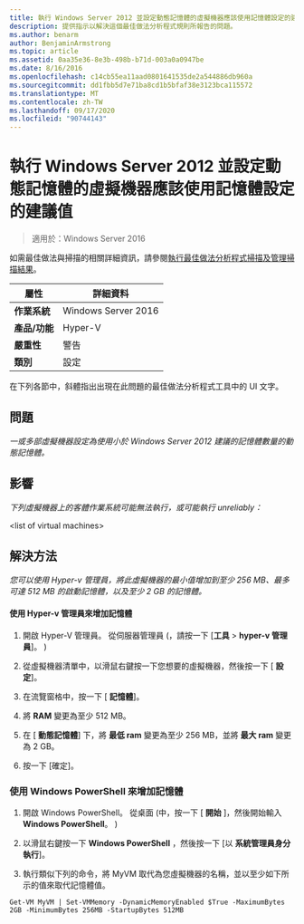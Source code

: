 ```yaml
---
title: 執行 Windows Server 2012 並設定動態記憶體的虛擬機器應該使用記憶體設定的建議值
description: 提供指示以解決這個最佳做法分析程式規則所報告的問題。
ms.author: benarm
author: BenjaminArmstrong
ms.topic: article
ms.assetid: 0aa35e36-8e3b-498b-b71d-003a0a0947be
ms.date: 8/16/2016
ms.openlocfilehash: c14cb55ea11aad0801641535de2a544886db960a
ms.sourcegitcommit: dd1fbb5d7e71ba8cd1b5bfaf38e3123bca115572
ms.translationtype: MT
ms.contentlocale: zh-TW
ms.lasthandoff: 09/17/2020
ms.locfileid: "90744143"
---
```

# <a name="a-virtual-machine-running-windows-server-2012-and-configured-with-dynamic-memory-should-use-recommended-values-for-memory-settings"></a>執行 Windows Server 2012 並設定動態記憶體的虛擬機器應該使用記憶體設定的建議值

>適用於：Windows Server 2016

如需最佳做法與掃描的相關詳細資訊，請參閱[執行最佳做法分析程式掃描及管理掃描結果](https://go.microsoft.com/fwlink/p/?LinkID=223177)。

|屬性|詳細資料|
|-|-|
|**作業系統**|Windows Server 2016|
|**產品/功能**|Hyper-V|
|**嚴重性**|警告|
|**類別**|設定|

在下列各節中，斜體指出出現在此問題的最佳做法分析程式工具中的 UI 文字。

## <a name="issue"></a>**問題**
*一或多部虛擬機器設定為使用小於 Windows Server 2012 建議的記憶體數量的動態記憶體。*

## <a name="impact"></a>**影響**
*下列虛擬機器上的客體作業系統可能無法執行，或可能執行 unreliably：*

\<list of virtual machines>

## <a name="resolution"></a>**解決方法**
*您可以使用 Hyper-v 管理員，將此虛擬機器的最小值增加到至少 256 MB、最多可達 512 MB 的啟動記憶體，以及至少 2 GB 的記憶體。*

#### <a name="increase-memory-using-hyper-v-manager"></a>使用 Hyper-v 管理員來增加記憶體

1.  開啟 Hyper-V 管理員。 從伺服器管理員 (，請按一下 [**工具**  >  **hyper-v 管理員**]。 ) 

2.  從虛擬機器清單中，以滑鼠右鍵按一下您想要的虛擬機器，然後按一下 [ **設定**]。

3.  在流覽窗格中，按一下 [ **記憶體**]。

4.  將 **RAM** 變更為至少 512 MB。

5.  在 [ **動態記憶體**] 下，將 **最低 ram** 變更為至少 256 MB，並將 **最大 ram** 變更為 2 GB。

6.  按一下 [確定]。

### <a name="increase-memory-using-windows-powershell"></a>使用 Windows PowerShell 來增加記憶體

1.  開啟 Windows PowerShell。 從桌面 (中，按一下 [ **開始** ]，然後開始輸入 **Windows PowerShell**。 ) 

2.  以滑鼠右鍵按一下 **Windows PowerShell** ，然後按一下 [以 **系統管理員身分執行**]。

3.  執行類似下列的命令，將 MyVM 取代為您虛擬機器的名稱，並以至少如下所示的值來取代記憶體值。

```
Get-VM MyVM | Set-VMMemory -DynamicMemoryEnabled $True -MaximumBytes 2GB -MinimumBytes 256MB -StartupBytes 512MB
```



